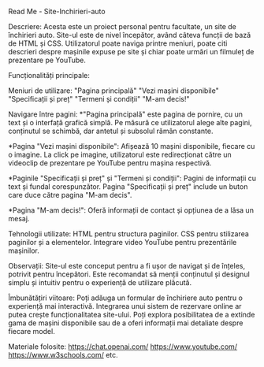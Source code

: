 Read Me - Site-Inchirieri-auto

Descriere:
Acesta este un proiect personal pentru facultate, un site de închirieri auto. Site-ul este de nivel începător, având câteva funcții de bază de HTML și CSS. Utilizatorul poate naviga printre meniuri, poate citi descrieri despre mașinile expuse pe site și chiar poate urmări un filmuleț de prezentare pe YouTube.

Funcționalități principale:

  Meniuri de utilizare:
    "Pagina principală"
    "Vezi mașini disponibile"
    "Specificații și preț"
    "Termeni și condiții"
    "M-am decis!"
  
  Navigare între pagini:
  *"Pagina principală" este pagina de pornire, cu un text și o interfață grafică simplă.
    Pe măsură ce utilizatorul alege alte pagini, conținutul se schimbă, dar antetul și subsolul rămân constante.
    
  *Pagina "Vezi mașini disponibile":
    Afișează 10 mașini disponibile, fiecare cu o imagine.
    La click pe imagine, utilizatorul este redirecționat către un videoclip de prezentare pe YouTube pentru mașina respectivă.
    
  *Paginile "Specificații și preț" și "Termeni și condiții":
    Pagini de informații cu text și fundal corespunzător.
    Pagina "Specificații și preț" include un buton care duce către pagina "M-am decis".
    
  *Pagina "M-am decis!":
    Oferă informații de contact și opțiunea de a lăsa un mesaj.
    
  Tehnologii utilizate:
    HTML pentru structura paginilor.
    CSS pentru stilizarea paginilor și a elementelor.
    Integrare video YouTube pentru prezentările mașinilor.
    
  Observații:
    Site-ul este conceput pentru a fi ușor de navigat și de înțeles, potrivit pentru începători.
    Este recomandat să menții conținutul și designul simplu și intuitiv pentru o experiență de utilizare plăcută.
  
  Îmbunătățiri viitoare:
    Poți adăuga un formular de închiriere auto pentru o experiență mai interactivă.
    Integrarea unui sistem de rezervare online ar putea crește funcționalitatea site-ului.
    Poți explora posibilitatea de a extinde gama de mașini disponibile sau de a oferi informații mai detaliate despre fiecare model.

Materiale folosite:
  https://chat.openai.com/
  https://www.youtube.com/
  https://www.w3schools.com/
  etc.




